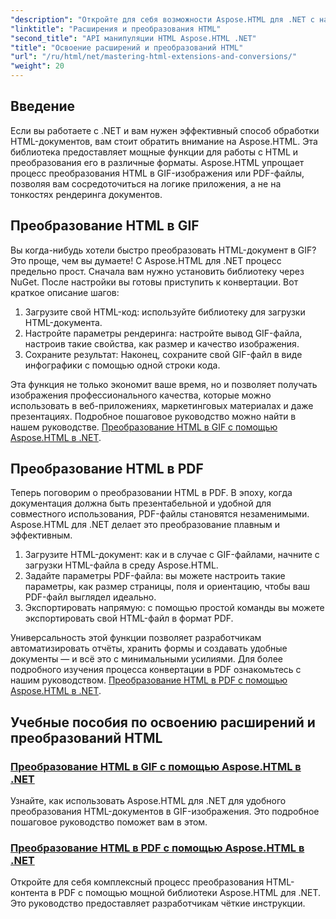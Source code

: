 ```yaml
---
"description": "Откройте для себя возможности Aspose.HTML для .NET с нашими руководствами по преобразованию HTML в GIF-файлы и PDF. Преобразуйте свои документы без усилий."
"linktitle": "Расширения и преобразования HTML"
"second_title": "API манипуляции HTML Aspose.HTML .NET"
"title": "Освоение расширений и преобразований HTML"
"url": "/ru/html/net/mastering-html-extensions-and-conversions/"
"weight": 20
---
```


## Введение

Если вы работаете с .NET и вам нужен эффективный способ обработки HTML-документов, вам стоит обратить внимание на Aspose.HTML. Эта библиотека предоставляет мощные функции для работы с HTML и преобразования его в различные форматы. Aspose.HTML упрощает процесс преобразования HTML в GIF-изображения или PDF-файлы, позволяя вам сосредоточиться на логике приложения, а не на тонкостях рендеринга документов.

## Преобразование HTML в GIF
Вы когда-нибудь хотели быстро преобразовать HTML-документ в GIF? Это проще, чем вы думаете! С Aspose.HTML для .NET процесс предельно прост. Сначала вам нужно установить библиотеку через NuGet. После настройки вы готовы приступить к конвертации. Вот краткое описание шагов:

1. Загрузите свой HTML-код: используйте библиотеку для загрузки HTML-документа.
2. Настройте параметры рендеринга: настройте вывод GIF-файла, настроив такие свойства, как размер и качество изображения.
3. Сохраните результат: Наконец, сохраните свой GIF-файл в виде инфографики с помощью одной строки кода.

Эта функция не только экономит ваше время, но и позволяет получать изображения профессионального качества, которые можно использовать в веб-приложениях, маркетинговых материалах и даже презентациях. Подробное пошаговое руководство можно найти в нашем руководстве. [Преобразование HTML в GIF с помощью Aspose.HTML в .NET](./converting-html-to-gif/).

## Преобразование HTML в PDF
Теперь поговорим о преобразовании HTML в PDF. В эпоху, когда документация должна быть презентабельной и удобной для совместного использования, PDF-файлы становятся незаменимыми. Aspose.HTML для .NET делает это преобразование плавным и эффективным. 

1. Загрузите HTML-документ: как и в случае с GIF-файлами, начните с загрузки HTML-файла в среду Aspose.HTML.
2. Задайте параметры PDF-файла: вы можете настроить такие параметры, как размер страницы, поля и ориентацию, чтобы ваш PDF-файл выглядел идеально.
3. Экспортировать напрямую: с помощью простой команды вы можете экспортировать свой HTML-файл в формат PDF. 

Универсальность этой функции позволяет разработчикам автоматизировать отчёты, хранить формы и создавать удобные документы — и всё это с минимальными усилиями. Для более подробного изучения процесса конвертации в PDF ознакомьтесь с нашим руководством. [Преобразование HTML в PDF с помощью Aspose.HTML в .NET](./converting-html-to-pdf/).

## Учебные пособия по освоению расширений и преобразований HTML
### [Преобразование HTML в GIF с помощью Aspose.HTML в .NET ](./converting-html-to-gif/)
Узнайте, как использовать Aspose.HTML для .NET для удобного преобразования HTML-документов в GIF-изображения. Это подробное пошаговое руководство поможет вам в этом.
### [Преобразование HTML в PDF с помощью Aspose.HTML в .NET](./converting-html-to-pdf/)
Откройте для себя комплексный процесс преобразования HTML-контента в PDF с помощью мощной библиотеки Aspose.HTML для .NET. Это руководство предоставляет разработчикам чёткие инструкции.